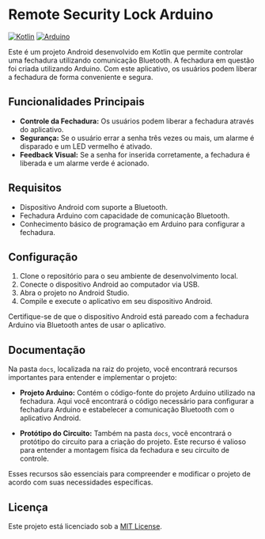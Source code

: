 # Remote Security Lock Arduino

[![Kotlin](https://img.shields.io/badge/Kotlin-Android-green)](https://kotlinlang.org/)
[![Arduino](https://img.shields.io/badge/Arduino-blue)](https://www.arduino.cc/)

Este é um projeto Android desenvolvido em Kotlin que permite controlar uma fechadura utilizando comunicação Bluetooth. A fechadura em questão foi criada utilizando Arduino. Com este aplicativo, os usuários podem liberar a fechadura de forma conveniente e segura.

## Funcionalidades Principais

- **Controle da Fechadura:** Os usuários podem liberar a fechadura através do aplicativo.
- **Segurança:** Se o usuário errar a senha três vezes ou mais, um alarme é disparado e um LED vermelho é ativado.
- **Feedback Visual:** Se a senha for inserida corretamente, a fechadura é liberada e um alarme verde é acionado.

## Requisitos

- Dispositivo Android com suporte a Bluetooth.
- Fechadura Arduino com capacidade de comunicação Bluetooth.
- Conhecimento básico de programação em Arduino para configurar a fechadura.

## Configuração

1. Clone o repositório para o seu ambiente de desenvolvimento local.
2. Conecte o dispositivo Android ao computador via USB.
3. Abra o projeto no Android Studio.
4. Compile e execute o aplicativo em seu dispositivo Android.

Certifique-se de que o dispositivo Android está pareado com a fechadura Arduino via Bluetooth antes de usar o aplicativo.

## Documentação

Na pasta `docs`, localizada na raiz do projeto, você encontrará recursos importantes para entender e implementar o projeto:

- **Projeto Arduino:** Contém o código-fonte do projeto Arduino utilizado na fechadura. Aqui você encontrará o código necessário para configurar a fechadura Arduino e estabelecer a comunicação Bluetooth com o aplicativo Android.

- **Protótipo do Circuito:** Também na pasta `docs`, você encontrará o protótipo do circuito para a criação do projeto. Este recurso é valioso para entender a montagem física da fechadura e seu circuito de controle.

Esses recursos são essenciais para compreender e modificar o projeto de acordo com suas necessidades específicas.

## Licença

Este projeto está licenciado sob a [MIT License](LICENSE).
